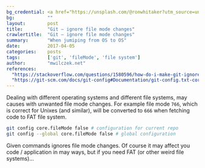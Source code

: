 ```yaml
---
bg_credential: <a href="https://unsplash.com/@ronwhitaker?utm_source=unsplash&utm_medium=referral&utm_content=creditCopyText">Ron Whitaker</a> on <a href="https://unsplash.com/?utm_source=unsplash&utm_medium=referral&utm_content=creditCopyText">Unsplash</a>
bg:            ""
layout:        post
title:         "Git – ignore file mode changes"
crawlertitle:  "Git – ignore file mode changes"
summary:       "When jumiping from OS to OS"
date:          2017-04-05
categories:    posts
tags:          ['git', 'fileMode', 'file system']
author:        "mwilczek.net"
references:
  "https://stackoverflow.com/questions/1580596/how-do-i-make-git-ignore-file-mode-chmod-changes/1580644#1580644":
  "https://git-scm.com/docs/git-config#Documentation/git-config.txt-corefileMode":
---
```


Dealing with different operating systems and different file systems, may causes with unwanted file mode changes. For example file mode `766`, which is correct for Unixes (and similar), will be converted to `666` when fetching code to FAT file system.

```bash
git config core.fileMode false # configuration for current repo
git config --global core.fileMode false # global configuration
```

Given commands ignores file mode changes. Of course it may affect you code / application in may ways, but if you need FAT (or other weird file systems)…
